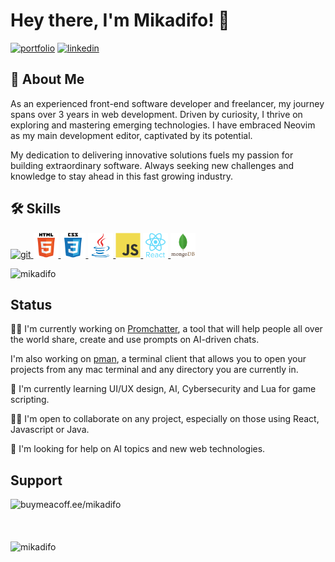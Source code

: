 # Hey there, I'm Mikadifo! 👋

[![portfolio](https://img.shields.io/badge/my_portfolio-000?style=for-the-badge&logo=ko-fi&logoColor=white)](https://www.mikadifo.com/)
[![linkedin](https://img.shields.io/badge/linkedin-0A66C2?style=for-the-badge&logo=linkedin&logoColor=white)](https://www.linkedin.com/in/mikadifo/)

## 🚀 About Me

As an experienced front-end software developer and freelancer, my journey spans over 3 years in web development. Driven by curiosity, I thrive on exploring and mastering emerging technologies. I have embraced Neovim as my main development editor, captivated by its potential.

My dedication to delivering innovative solutions fuels my passion for building extraordinary software. Always seeking new challenges and knowledge to stay ahead in this fast growing industry.

## 🛠 Skills

<p align="left">
    <a href="https://git-scm.com/" target="_blank" rel="noreferrer">
	<img src="https://www.vectorlogo.zone/logos/git-scm/git-scm-icon.svg" alt="git" width="40" height="40" />
    </a>
    <a href="https://www.w3.org/html/" target="_blank" rel="noreferrer">
	<img src="https://raw.githubusercontent.com/devicons/devicon/master/icons/html5/html5-original-wordmark.svg" alt="html5" width="40" height="40" />
    </a>
    <a href="https://www.w3schools.com/css/" target="_blank" rel="noreferrer">
	<img src="https://raw.githubusercontent.com/devicons/devicon/master/icons/css3/css3-original-wordmark.svg" alt="css3" width="40" height="40" />
    </a>
    <a href="https://www.java.com" target="_blank" rel="noreferrer">
	<img src="https://raw.githubusercontent.com/devicons/devicon/master/icons/java/java-original.svg" alt="java" width="40" height="40" />
    </a>
    <a href="https://developer.mozilla.org/en-US/docs/Web/JavaScript" target="_blank" rel="noreferrer">
	<img src="https://raw.githubusercontent.com/devicons/devicon/master/icons/javascript/javascript-original.svg" alt="javascript" width="40" height="40" />
    </a>
    <a href="https://reactjs.org/" target="_blank" rel="noreferrer">
	<img src="https://raw.githubusercontent.com/devicons/devicon/master/icons/react/react-original-wordmark.svg" alt="react" width="40" height="40" />
    </a>
    <a href="https://www.mongodb.com/" target="_blank" rel="noreferrer">
	<img src="https://raw.githubusercontent.com/devicons/devicon/master/icons/mongodb/mongodb-original-wordmark.svg" alt="mongodb" width="40" height="40" />
    </a>
</p>

<img src="https://github-readme-stats-git-masterrstaa-rickstaa.vercel.app/api/top-langs?username=mikadifo&show_icons=true&theme=gruvbox&locale=en&layout=compact" alt="mikadifo" />

## Status

👩‍💻 I'm currently working on [Promchatter](https://github.com/Mikadifo/promchatter), a tool that will help people all over the world share, create and use prompts on AI-driven chats.

I'm also working on [pman](https://github.com/Mikadifo/pman), a terminal client that allows you to open your projects from any mac terminal and any directory you are currently in.

🧠 I'm currently learning UI/UX design, AI, Cybersecurity and Lua for game scripting.

👯‍♀️ I'm open to collaborate on any project, especially on those using React, Javascript or Java.

🤔 I'm looking for help on AI topics and new web technologies.

## Support

<a href="https://www.buymeacoffee.com/mikadifo">
    <img align="left" src="https://cdn.buymeacoffee.com/buttons/v2/default-yellow.png" height="50" width="210" alt="buymeacoff.ee/mikadifo" />
</a>
<br><br><br><br>
<img align="left" src="https://github-readme-stats-git-masterrstaa-rickstaa.vercel.app/api?username=mikadifo&show_icons=true&theme=gruvbox&locale=en" alt="mikadifo" />
